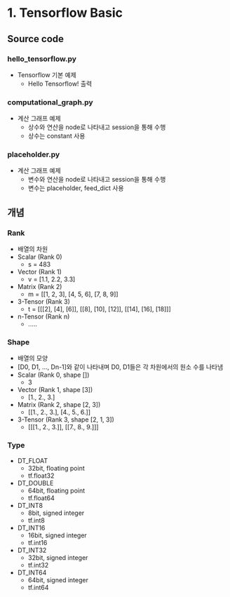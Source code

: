 # 1. Tensorflow Basic

## Source code

### hello_tensorflow.py

- Tensorflow 기본 예제
  - Hello Tensorflow! 출력

### computational_graph.py

- 계산 그래프 예제
  - 상수와 연산을 node로 나타내고 session을 통해 수행
  - 상수는 constant 사용

### placeholder.py

- 계산 그래프 예제
  - 변수와 연산을 node로 나타내고 session을 통해 수행
  - 변수는 placeholder, feed_dict 사용

## 개념

### Rank

- 배열의 차원
- Scalar (Rank 0)
  - s = 483
- Vector (Rank 1)
  - v = [1.1, 2.2, 3.3]
- Matrix (Rank 2)
  - m = [[1, 2, 3], [4, 5, 6], [7, 8, 9]]
- 3-Tensor (Rank 3)
  - t = [[[2], [4], [6]], [[8], [10], [12]], [[14], [16], [18]]]
- n-Tensor (Rank n)
  - .....

### Shape

- 배열의 모양
- [D0, D1, ..., Dn-1]와 같이 나타내며 D0, D1들은 각 차원에서의 원소 수를 나타냄
- Scalar (Rank 0, shape [])
  - 3
- Vector (Rank 1, shape [3])
  - [1., 2., 3.]
- Matrix (Rank 2, shape [2, 3])
  - [[1., 2., 3.], [4., 5., 6.]]
- 3-Tensor (Rank 3, shape [2, 1, 3])
  - [[[1., 2., 3.]], [[7., 8., 9.]]]

### Type

- DT_FLOAT
  - 32bit, floating point
  - tf.float32
- DT_DOUBLE
  - 64bit, floating point
  - tf.float64
- DT_INT8
  - 8bit, signed integer
  - tf.int8
- DT_INT16
  - 16bit, signed integer
  - tf.int16
- DT_INT32
  - 32bit, signed integer
  - tf.int32
- DT_INT64
  - 64bit, signed integer
  - tf.int64
